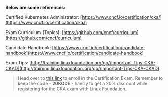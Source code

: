 **Below are some references:**  
  
Certified Kubernetes Administrator: [https://www.cncf.io/certification/cka/](https://www.cncf.io/certification/cka/)

Exam Curriculum (Topics): [https://github.com/cncf/curriculum](https://github.com/cncf/curriculum)

Candidate Handbook: [https://www.cncf.io/certification/candidate-handbook](https://www.cncf.io/certification/candidate-handbook)

Exam Tips: [http://training.linuxfoundation.org/go//Important-Tips-CKA-CKAD](http://training.linuxfoundation.org/go//Important-Tips-CKA-CKAD)

  

> Head over to [this link](https://www.dpbolvw.net/click-100910441-15404327?sid=udemy-courses) to enroll in the Certification Exam. Remember to keep the code - **20KODE** - handy to get a 20% discount while registering for the CKA exam with Linux Foundation.